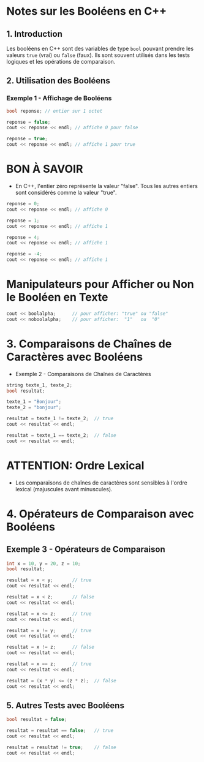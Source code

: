 # Notes sur les Booléens en C++

## 1. Introduction
Les booléens en C++ sont des variables de type `bool` pouvant prendre les valeurs `true` (vrai) ou `false` (faux). Ils sont souvent utilisés dans les tests logiques et les opérations de comparaison.

## 2. Utilisation des Booléens
### Exemple 1 - Affichage de Booléens
```cpp
bool reponse; // entier sur 1 octet

reponse = false;
cout << reponse << endl; // affiche 0 pour false

reponse = true;
cout << reponse << endl; // affiche 1 pour true
```

# BON À SAVOIR
- En C++, l'entier zéro représente la valeur "false". Tous les autres entiers sont considérés comme la valeur "true".

```cpp
reponse = 0;
cout << reponse << endl; // affiche 0

reponse = 1;
cout << reponse << endl; // affiche 1

reponse = 4;
cout << reponse << endl; // affiche 1

reponse = -4;
cout << reponse << endl; // affiche 1
```
# Manipulateurs pour Afficher ou Non le Booléen en Texte
```cpp
cout << boolalpha;		// pour afficher: "true" ou "false"
cout << noboolalpha;	// pour afficher:  "1"   ou  "0"
```
# 3. Comparaisons de Chaînes de Caractères avec Booléens
- Exemple 2 - Comparaisons de Chaînes de Caractères
```cpp
string texte_1, texte_2;
bool resultat;

texte_1 = "Bonjour";
texte_2 = "bonjour";

resultat = texte_1 != texte_2;	// true
cout << resultat << endl;

resultat = texte_1 == texte_2;	// false
cout << resultat << endl;
```

# ATTENTION: Ordre Lexical
- Les comparaisons de chaînes de caractères sont sensibles à l'ordre lexical (majuscules avant minuscules).

# 4. Opérateurs de Comparaison avec Booléens
## Exemple 3 - Opérateurs de Comparaison

```cpp
int x = 10, y = 20, z = 10;
bool resultat;

resultat = x < y;		// true
cout << resultat << endl;

resultat = x < z;		// false
cout << resultat << endl;

resultat = x <= z;		// true
cout << resultat << endl;

resultat = x != y;		// true
cout << resultat << endl;

resultat = x != z;		// false
cout << resultat << endl;

resultat = x == z;		// true
cout << resultat << endl;

resultat = (x * y) <= (z * z);	// false
cout << resultat << endl;
```

## 5. Autres Tests avec Booléens
```cpp
bool resultat = false;

resultat = resultat == false;	// true
cout << resultat << endl;

resultat = resultat != true;	// false
cout << resultat << endl;
```